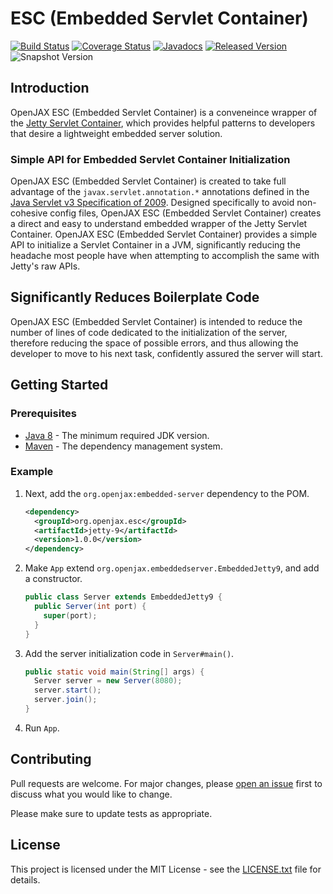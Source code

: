 # ESC (Embedded Servlet Container)

[![Build Status](https://github.com/openjax/esc/actions/workflows/build.yml/badge.svg)](https://github.com/openjax/esc/actions/workflows/build.yml)
[![Coverage Status](https://coveralls.io/repos/github/openjax/esc/badge.svg)](https://coveralls.io/github/openjax/esc)
[![Javadocs](https://www.javadoc.io/badge/org.openjax/esc.svg)](https://www.javadoc.io/doc/org.openjax/esc)
[![Released Version](https://img.shields.io/maven-central/v/org.openjax/esc.svg)](https://mvnrepository.com/artifact/org.openjax/esc)
![Snapshot Version](https://img.shields.io/nexus/s/org.openjax/esc?label=maven-snapshot&server=https%3A%2F%2Foss.sonatype.org)

## Introduction

OpenJAX ESC (Embedded Servlet Container) is a conveneince wrapper of the [Jetty Servlet Container][jetty], which provides helpful patterns to developers that desire a lightweight embedded server solution.

### Simple API for Embedded Servlet Container Initialization

OpenJAX ESC (Embedded Servlet Container) is created to take full advantage of the `javax.servlet.annotation.*` annotations defined in the [Java Servlet v3 Specification of 2009][servlet-v3-spec]. Designed specifically to avoid non-cohesive config files, OpenJAX ESC (Embedded Servlet Container) creates a direct and easy to understand embedded wrapper of the Jetty Servlet Container. OpenJAX ESC (Embedded Servlet Container) provides a simple API to initialize a Servlet Container in a JVM, significantly reducing the headache most people have when attempting to accomplish the same with Jetty's raw APIs.

## Significantly Reduces Boilerplate Code

OpenJAX ESC (Embedded Servlet Container) is intended to reduce the number of lines of code dedicated to the initialization of the server, therefore reducing the space of possible errors, and thus allowing the developer to move to his next task, confidently assured the server will start.

## Getting Started

### Prerequisites

* [Java 8][jdk8-download] - The minimum required JDK version.
* [Maven][maven] - The dependency management system.

### Example

1. Next, add the `org.openjax:embedded-server` dependency to the POM.

   ```xml
   <dependency>
     <groupId>org.openjax.esc</groupId>
     <artifactId>jetty-9</artifactId>
     <version>1.0.0</version>
   </dependency>
   ```

1. Make `App` extend `org.openjax.embeddedserver.EmbeddedJetty9`, and add a constructor.

   ```java
   public class Server extends EmbeddedJetty9 {
     public Server(int port) {
       super(port);
     }
   }
   ```

1. Add the server initialization code in `Server#main()`.

   ```java
   public static void main(String[] args) {
     Server server = new Server(8080);
     server.start();
     server.join();
   }
   ```

1. Run `App`.

## Contributing

Pull requests are welcome. For major changes, please [open an issue](../../issues) first to discuss what you would like to change.

Please make sure to update tests as appropriate.

## License

This project is licensed under the MIT License - see the [LICENSE.txt](LICENSE.txt) file for details.

[jdk8-download]: http://www.oracle.com/technetwork/java/javase/downloads/jdk8-downloads-2133151.html
[jetty]: http://www.eclipse.org/jetty/
[maven-archetype-quickstart]: http://maven.apache.org/archetypes/maven-archetype-quickstart/
[maven]: https://maven.apache.org/
[servlet-v3-spec]: http://download.oracle.com/otn-pub/jcp/servlet-3.0-fr-eval-oth-JSpec/servlet-3_0-final-spec.pdf